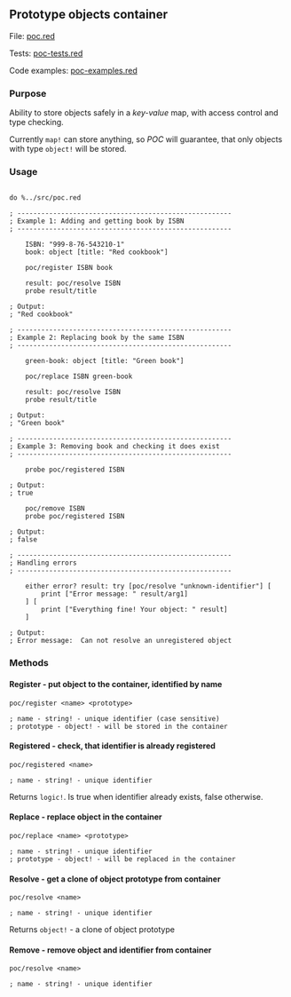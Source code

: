 ## Prototype objects container 

File: [poc.red](../src/poc.red)

Tests: [poc-tests.red](../tests/poc-tests.red)

Code examples: [poc-examples.red](../examples/poc-examples.red)

### Purpose

Ability to store objects safely in a *key-value* map, with access control and type checking. 

Currently `map!` can store anything, so *POC* will guarantee, that only objects with type `object!` will be stored. 

### Usage

```red

do %../src/poc.red

; ------------------------------------------------------
; Example 1: Adding and getting book by ISBN
; ------------------------------------------------------
 
    ISBN: "999-8-76-543210-1"
    book: object [title: "Red cookbook"]

    poc/register ISBN book

    result: poc/resolve ISBN
    probe result/title

; Output:
; "Red cookbook"

; ------------------------------------------------------
; Example 2: Replacing book by the same ISBN
; ------------------------------------------------------
 
    green-book: object [title: "Green book"]

    poc/replace ISBN green-book

    result: poc/resolve ISBN
    probe result/title

; Output:
; "Green book"

; ------------------------------------------------------
; Example 3: Removing book and checking it does exist
; ------------------------------------------------------

    probe poc/registered ISBN

; Output:
; true

    poc/remove ISBN
    probe poc/registered ISBN

; Output:
; false

; ------------------------------------------------------
; Handling errors
; ------------------------------------------------------
 
    either error? result: try [poc/resolve "unknown-identifier"] [
        print ["Error message: " result/arg1]
    ] [
        print ["Everything fine! Your object: " result]
    ]

; Output:
; Error message:  Can not resolve an unregistered object

```

### Methods

#### **Register** - put object to the container, identified by name

```red
poc/register <name> <prototype> 

; name - string! - unique identifier (case sensitive)
; prototype - object! - will be stored in the container
```

#### **Registered** - check, that identifier is already registered

```red
poc/registered <name> 

; name - string! - unique identifier
```

Returns `logic!`. Is true when identifier already exists, false otherwise.

#### **Replace** - replace object in the container

```red
poc/replace <name> <prototype>

; name - string! - unique identifier
; prototype - object! - will be replaced in the container
```

#### **Resolve** - get a clone of object prototype from container

```red
poc/resolve <name>

; name - string! - unique identifier
```

Returns `object!` - a clone of object prototype

#### **Remove** - remove object and identifier from container

```red
poc/resolve <name>

; name - string! - unique identifier
```